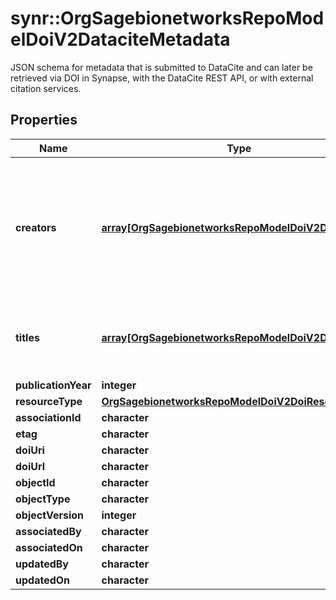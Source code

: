 # synr::OrgSagebionetworksRepoModelDoiV2DataciteMetadata

JSON schema for metadata that is submitted to DataCite and can later be retrieved via DOI in Synapse, with the DataCite REST API, or with external citation services.

## Properties
Name | Type | Description | Notes
------------ | ------------- | ------------- | -------------
**creators** | [**array[OrgSagebionetworksRepoModelDoiV2DoiCreator]**](org.sagebionetworks.repo.model.doi.v2.DoiCreator.md) | Required. The main researchers involved in producing the data, or the authors of the publication, in priority order. | [optional] 
**titles** | [**array[OrgSagebionetworksRepoModelDoiV2DoiTitle]**](org.sagebionetworks.repo.model.doi.v2.DoiTitle.md) | Required. A name or title by which a resource is known. | [optional] 
**publicationYear** | **integer** |  | [optional] 
**resourceType** | [**OrgSagebionetworksRepoModelDoiV2DoiResourceType**](org.sagebionetworks.repo.model.doi.v2.DoiResourceType.md) |  | [optional] 
**associationId** | **character** |  | [optional] 
**etag** | **character** |  | [optional] 
**doiUri** | **character** |  | [optional] 
**doiUrl** | **character** |  | [optional] 
**objectId** | **character** |  | [optional] 
**objectType** | **character** |  | [optional] 
**objectVersion** | **integer** |  | [optional] 
**associatedBy** | **character** |  | [optional] 
**associatedOn** | **character** |  | [optional] 
**updatedBy** | **character** |  | [optional] 
**updatedOn** | **character** |  | [optional] 


